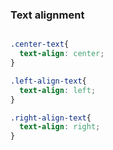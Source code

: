 ### Text alignment

```css

.center-text{
  text-align: center;
}

.left-align-text{
  text-align: left;
}

.right-align-text{
  text-align: right;
}

```